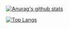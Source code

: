 [![Anurag's github stats](https://github-readme-stats.vercel.app/api?username=liyufan)](https://github.com/anuraghazra/github-readme-stats)

[![Top Langs](https://github-readme-stats.vercel.app/api/top-langs/?username=liyufan)](https://github.com/anuraghazra/github-readme-stats)
<!--
**liyufan/liyufan** is a ✨ _special_ ✨ repository because its `README.md` (this file) appears on your GitHub profile.

Here are some ideas to get you started:

- 🔭 I’m currently working on ...
- 🌱 I’m currently learning ...
- 👯 I’m looking to collaborate on ...
- 🤔 I’m looking for help with ...
- 💬 Ask me about ...
- 📫 How to reach me: ...
- 😄 Pronouns: ...
- ⚡ Fun fact: ...
-->
